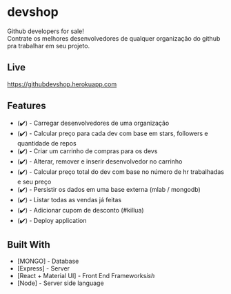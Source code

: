 # devshop

Github developers for sale!<br/>
Contrate os melhores desenvolvedores de qualquer organização do github pra trabalhar em seu projeto.

## Live
https://githubdevshop.herokuapp.com

## Features

* (:heavy_check_mark:) - Carregar desenvolvedores de uma organização
* (:heavy_check_mark:) - Calcular preço para cada dev com base em stars, followers e quantidade de repos
* (:heavy_check_mark:) - Criar um carrinho de compras para os devs
* (:heavy_check_mark:) - Alterar, remover e inserir desenvolvedor no carrinho
* (:heavy_check_mark:) - Calcular preço total do dev com base no número de hr trabalhadas e seu preço
* (:heavy_check_mark:) - Persistir os dados em uma base externa (mlab / mongodb)
* (:heavy_check_mark:) - Listar todas as vendas já feitas
* (:heavy_check_mark:) - Adicionar cupom de desconto (#killua)
* (:heavy_check_mark:) - Deploy application


## Built With

* [MONGO] - Database
* [Express] - Server
* [React + Material UI] - Front End Frameworks*ish*
* [Node] - Server side language
